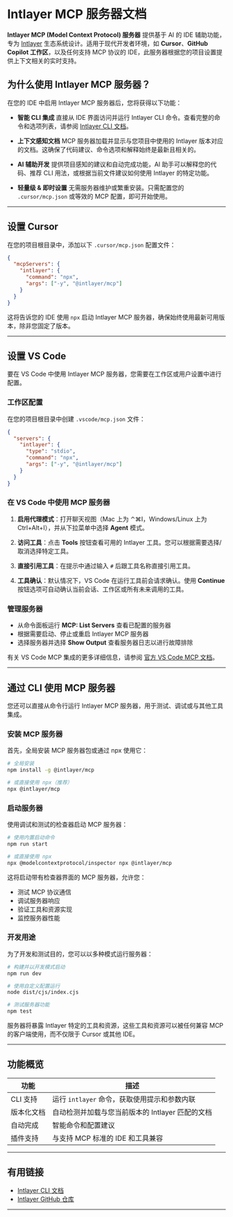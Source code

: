 # Intlayer MCP 服务器文档

**Intlayer MCP (Model Context Protocol) 服务器** 提供基于 AI 的 IDE 辅助功能，专为 [Intlayer](https://github.com/aymericzip/intlayer) 生态系统设计。适用于现代开发者环境，如 **Cursor**、**GitHub Copilot 工作区**，以及任何支持 MCP 协议的 IDE，此服务器根据您的项目设置提供上下文相关的实时支持。

## 为什么使用 Intlayer MCP 服务器？

在您的 IDE 中启用 Intlayer MCP 服务器后，您将获得以下功能：

- **智能 CLI 集成**
  直接从 IDE 界面访问并运行 Intlayer CLI 命令。查看完整的命令和选项列表，请参阅 [Intlayer CLI 文档](https://github.com/aymericzip/intlayer/blob/main/docs/zh/intlayer_cli.md)。

- **上下文感知文档**
  MCP 服务器加载并显示与您项目中使用的 Intlayer 版本对应的文档。这确保了代码建议、命令选项和解释始终是最新且相关的。

- **AI 辅助开发**
  提供项目感知的建议和自动完成功能，AI 助手可以解释您的代码、推荐 CLI 用法，或根据当前文件建议如何使用 Intlayer 的特定功能。

- **轻量级 & 即时设置**
  无需服务器维护或繁重安装。只需配置您的 `.cursor/mcp.json` 或等效的 MCP 配置，即可开始使用。

---

## 设置 Cursor

在您的项目根目录中，添加以下 `.cursor/mcp.json` 配置文件：

```json
{
  "mcpServers": {
    "intlayer": {
      "command": "npx",
      "args": ["-y", "@intlayer/mcp"]
    }
  }
}
```

这将告诉您的 IDE 使用 `npx` 启动 Intlayer MCP 服务器，确保始终使用最新可用版本，除非您固定了版本。

---

## 设置 VS Code

要在 VS Code 中使用 Intlayer MCP 服务器，您需要在工作区或用户设置中进行配置。

### 工作区配置

在您的项目根目录中创建 `.vscode/mcp.json` 文件：

```json
{
  "servers": {
    "intlayer": {
      "type": "stdio",
      "command": "npx",
      "args": ["-y", "@intlayer/mcp"]
    }
  }
}
```

### 在 VS Code 中使用 MCP 服务器

1. **启用代理模式**：打开聊天视图（Mac 上为 ⌃⌘I，Windows/Linux 上为 Ctrl+Alt+I），并从下拉菜单中选择 **Agent** 模式。

2. **访问工具**：点击 **Tools** 按钮查看可用的 Intlayer 工具。您可以根据需要选择/取消选择特定工具。

3. **直接引用工具**：在提示中通过输入 `#` 后跟工具名称直接引用工具。

4. **工具确认**：默认情况下，VS Code 在运行工具前会请求确认。使用 **Continue** 按钮选项可自动确认当前会话、工作区或所有未来调用的工具。

### 管理服务器

- 从命令面板运行 **MCP: List Servers** 查看已配置的服务器
- 根据需要启动、停止或重启 Intlayer MCP 服务器
- 选择服务器并选择 **Show Output** 查看服务器日志以进行故障排除

有关 VS Code MCP 集成的更多详细信息，请参阅 [官方 VS Code MCP 文档](https://code.visualstudio.com/docs/copilot/chat/mcp-servers)。

---

## 通过 CLI 使用 MCP 服务器

您还可以直接从命令行运行 Intlayer MCP 服务器，用于测试、调试或与其他工具集成。

### 安装 MCP 服务器

首先，全局安装 MCP 服务器包或通过 npx 使用它：

```bash
# 全局安装
npm install -g @intlayer/mcp

# 或直接使用 npx（推荐）
npx @intlayer/mcp
```

### 启动服务器

使用调试和测试的检查器启动 MCP 服务器：

```bash
# 使用内置启动命令
npm run start

# 或直接使用 npx
npx @modelcontextprotocol/inspector npx @intlayer/mcp
```

这将启动带有检查器界面的 MCP 服务器，允许您：

- 测试 MCP 协议通信
- 调试服务器响应
- 验证工具和资源实现
- 监控服务器性能

### 开发用途

为了开发和测试目的，您可以以多种模式运行服务器：

```bash
# 构建并以开发模式启动
npm run dev

# 使用自定义配置运行
node dist/cjs/index.cjs

# 测试服务器功能
npm test
```

服务器将暴露 Intlayer 特定的工具和资源，这些工具和资源可以被任何兼容 MCP 的客户端使用，而不仅限于 Cursor 或其他 IDE。

---

## 功能概览

| 功能       | 描述                                             |
| ---------- | ------------------------------------------------ |
| CLI 支持   | 运行 `intlayer` 命令，获取使用提示和参数内联     |
| 版本化文档 | 自动检测并加载与您当前版本的 Intlayer 匹配的文档 |
| 自动完成   | 智能命令和配置建议                               |
| 插件支持   | 与支持 MCP 标准的 IDE 和工具兼容                 |

---

## 有用链接

- [Intlayer CLI 文档](https://github.com/aymericzip/intlayer/blob/main/docs/zh/intlayer_cli.md)
- [Intlayer GitHub 仓库](https://github.com/aymericzip/intlayer)

---
